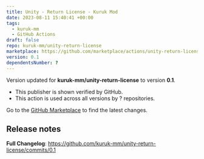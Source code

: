 ```yaml
---
title: Unity - Return License - Kuruk Mod
date: 2023-08-11 15:40:41 +00:00
tags:
  - kuruk-mm
  - GitHub Actions
draft: false
repo: kuruk-mm/unity-return-license
marketplace: https://github.com/marketplace/actions/unity-return-license-kuruk-mod
version: 0.1
dependentsNumber: ?
---
```



Version updated for **kuruk-mm/unity-return-license** to version **0.1**.
- This publisher is shown verified by GitHub.
- This action is used across all versions by ? repositories.

Go to the [GitHub Marketplace](https://github.com/marketplace/actions/unity-return-license-kuruk-mod) to find the latest changes.

## Release notes

**Full Changelog**: https://github.com/kuruk-mm/unity-return-license/commits/0.1
